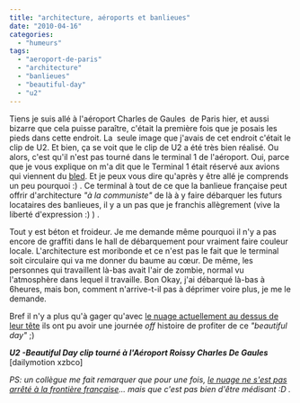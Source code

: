 ```yaml
---
title: "architecture, aéroports et banlieues"
date: "2010-04-16"
categories: 
  - "humeurs"
tags: 
  - "aeroport-de-paris"
  - "architecture"
  - "banlieues"
  - "beautiful-day"
  - "u2"
---
```


Tiens je suis allé à l'aéroport Charles de Gaules  de Paris hier, et aussi bizarre que cela puisse paraître, c'était la première fois que je posais les pieds dans cette endroit. La  seule image que j'avais de cet endroit c'était le clip de U2. Et bien, ça se voit que le clip de U2 a été très bien réalisé. Ou alors, c'est qu'il n'est pas tourné dans le terminal 1 de l'aéroport. Oui, parce que je vous explique on m'a dit que le Terminal 1 était réservé aux avions qui viennent du [bled](http://www.lepetitnegre.com/2009/11/24/retour-au-bled-episode-i-les-valises/). Et je peux vous dire qu'après y être allé je comprends un peu pourquoi :) . Ce terminal à tout de ce que la banlieue française peut offrir d'architecture _"à la communiste"_ de là à y faire débarquer les futurs locataires des banlieues, il y a un pas que je franchis allègrement (vive la liberté d'expression :) ) .

Tout y est béton et froideur. Je me demande même pourquoi il n'y a pas encore de graffiti dans le hall de débarquement pour vraiment faire couleur locale. L'architecture est moribonde et ce n'est pas le fait que le terminal soit circulaire qui va me donner du baume au cœur. De même, les personnes qui travaillent là-bas avait l'air de zombie, normal vu l'atmosphère dans lequel il travaille. Bon Okay, j'ai débarqué là-bas à 6heures, mais bon, comment n'arrive-t-il pas à déprimer voire plus, je me le demande.

Bref il n'y a plus qu'à gager qu'avec [le nuage actuellement au dessus de leur tête](http://info.france2.fr/europe/l-eruption-volcanique-bloque-les-avions-62511775.html) ils ont pu avoir une journée _off_ histoire de profiter de ce _"beautiful day"_ ;)

**_U2 -Beautiful Day clip tourné à l'Aéroport Roissy Charles De Gaules_** \[dailymotion xzbco\]

_PS: un collègue me fait remarquer que pour une fois, [le nuage ne s'est pas arrêté à la frontière française](http://www.sortirdunucleaire.org/index.php?menu=sinformer&sousmenu=brochures&soussousmenu=aberration&page=consequences)... mais que c'est pas bien d'être médisant :D ._
